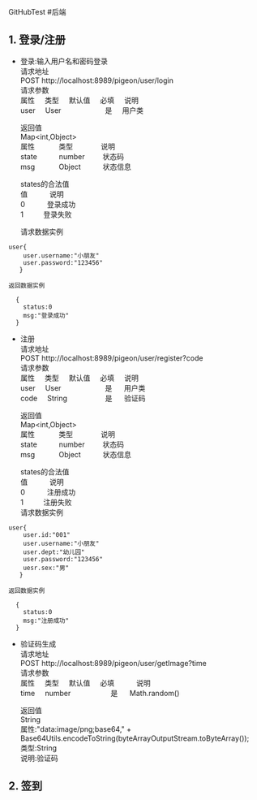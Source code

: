 GitHubTest
#后端
## 1. 登录/注册
+ 登录:输入用户名和密码登录   
	请求地址   
	POST http://localhost:8989/pigeon/user/login   
	请求参数         
	属性 &nbsp; &nbsp; 类型 &nbsp; &nbsp; 默认值 &nbsp; &nbsp; 必填 &nbsp; &nbsp; 说明    
	user &nbsp; &nbsp; User&nbsp; &nbsp; &nbsp; &nbsp; &nbsp; &nbsp;&nbsp; &nbsp; &nbsp; &nbsp; &nbsp; &nbsp;是  &nbsp; &nbsp; 用户类    

	返回值     
	Map<int,Object>    
	属性	&nbsp; &nbsp; &nbsp; &nbsp; &nbsp; &nbsp;类型&nbsp; &nbsp; &nbsp; &nbsp; &nbsp; &nbsp; &nbsp;	说明   
	state&nbsp; &nbsp; &nbsp; &nbsp; &nbsp; &nbsp;number&nbsp; &nbsp; &nbsp; &nbsp; &nbsp;状态码   
	msg&nbsp; &nbsp; &nbsp; &nbsp; &nbsp;  &nbsp;&nbsp;Object&nbsp; &nbsp; &nbsp; &nbsp; &nbsp; &nbsp;状态信息   

	states的合法值   
	值&nbsp; &nbsp; &nbsp; &nbsp; &nbsp; &nbsp;说明   
	0&nbsp; &nbsp; &nbsp; &nbsp; &nbsp; &nbsp;登录成功   
	1&nbsp;&nbsp; &nbsp; &nbsp; &nbsp; &nbsp;登录失败   

	请求数据实例   
```
user{
  	user.username:"小朋友"
  	user.password:"123456"
   }
```   

	返回数据实例

```
  {
	status:0
	msg:"登录成功"
  }
```


+ 注册   
	请求地址   
	POST http://localhost:8989/pigeon/user/register?code   
	请求参数         
	属性 &nbsp; &nbsp; 类型 &nbsp; &nbsp; 默认值 &nbsp; &nbsp; 必填 &nbsp; &nbsp; 说明    
	user &nbsp; &nbsp; User&nbsp; &nbsp; &nbsp; &nbsp; &nbsp; &nbsp;&nbsp; &nbsp; &nbsp; &nbsp; &nbsp; &nbsp;是  &nbsp; &nbsp; &nbsp;用户类    
	code &nbsp; &nbsp; String&nbsp; &nbsp; &nbsp; &nbsp; &nbsp;&nbsp; &nbsp; &nbsp; &nbsp; &nbsp; 是  &nbsp; &nbsp; &nbsp;验证码    

	返回值     
	Map<int,Object>    
	属性	&nbsp; &nbsp; &nbsp; &nbsp; &nbsp; &nbsp;类型&nbsp; &nbsp; &nbsp; &nbsp; &nbsp; &nbsp; &nbsp;	说明   
	state&nbsp; &nbsp; &nbsp; &nbsp; &nbsp; &nbsp;number&nbsp; &nbsp; &nbsp; &nbsp; &nbsp;状态码   
	msg&nbsp; &nbsp; &nbsp; &nbsp; &nbsp;  &nbsp;&nbsp;Object&nbsp; &nbsp; &nbsp; &nbsp; &nbsp; &nbsp;状态信息   

	states的合法值   
	值&nbsp; &nbsp; &nbsp; &nbsp; &nbsp; &nbsp;说明   
	0&nbsp; &nbsp; &nbsp; &nbsp; &nbsp; &nbsp;注册成功   
	1&nbsp;&nbsp; &nbsp; &nbsp; &nbsp; &nbsp;注册失败   
	请求数据实例   
```
user{
	user.id:"001"
  	user.username:"小朋友"
  	user.dept:"幼儿园"
  	user.password:"123456"
  	uesr.sex:"男"
   }
```   

	返回数据实例

```
  {
	status:0
	msg:"注册成功"
  }
```

	 
+ 验证码生成   
	请求地址   
	POST http://localhost:8989/pigeon/user/getImage?time   
	请求参数         
	属性 &nbsp; &nbsp; 类型 &nbsp; &nbsp; 默认值 &nbsp; &nbsp; 必填 &nbsp; &nbsp; &nbsp; &nbsp;&nbsp; &nbsp;说明    
	time &nbsp; &nbsp; number&nbsp; &nbsp; &nbsp; &nbsp; &nbsp; &nbsp;&nbsp; &nbsp; &nbsp; &nbsp; &nbsp;是  &nbsp; &nbsp; &nbsp;Math.random()    

	返回值     
	String    
	属性:"data:image/png;base64," + Base64Utils.encodeToString(byteArrayOutputStream.toByteArray());   
	类型:String      
	说明:验证码   

## 2. 签到
  
